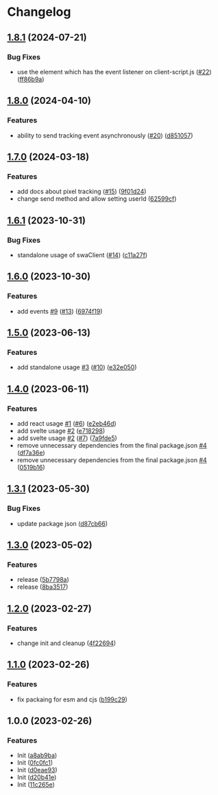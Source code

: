 # Changelog

## [1.8.1](https://github.com/rehanvdm/serverless-website-analytics-client/compare/v1.8.0...v1.8.1) (2024-07-21)


### Bug Fixes

* use the element which has the event listener on client-script.js ([#22](https://github.com/rehanvdm/serverless-website-analytics-client/issues/22)) ([ff86b9a](https://github.com/rehanvdm/serverless-website-analytics-client/commit/ff86b9a896ab7b1decbe70ef0773f1ac57ceb0a9))

## [1.8.0](https://github.com/rehanvdm/serverless-website-analytics-client/compare/v1.7.0...v1.8.0) (2024-04-10)


### Features

* ability to send tracking event asynchronously ([#20](https://github.com/rehanvdm/serverless-website-analytics-client/issues/20)) ([d851057](https://github.com/rehanvdm/serverless-website-analytics-client/commit/d8510579cd79ad6039e9bd1a10ca5a972d02e6cf))

## [1.7.0](https://github.com/rehanvdm/serverless-website-analytics-client/compare/v1.6.1...v1.7.0) (2024-03-18)


### Features

* add docs about pixel tracking ([#15](https://github.com/rehanvdm/serverless-website-analytics-client/issues/15)) ([9f01d24](https://github.com/rehanvdm/serverless-website-analytics-client/commit/9f01d24b8df6fe91d4234ba3d62aaf8a54d504b5))
* change send method and allow setting userId ([62599cf](https://github.com/rehanvdm/serverless-website-analytics-client/commit/62599cff586be7d9433e508374ce0e4fddcb91b6))

## [1.6.1](https://github.com/rehanvdm/serverless-website-analytics-client/compare/v1.6.0...v1.6.1) (2023-10-31)


### Bug Fixes

* standalone usage of swaClient ([#14](https://github.com/rehanvdm/serverless-website-analytics-client/issues/14)) ([c11a27f](https://github.com/rehanvdm/serverless-website-analytics-client/commit/c11a27f41d3a8eae69e4b393b36bdb942a813c68))

## [1.6.0](https://github.com/rehanvdm/serverless-website-analytics-client/compare/v1.5.0...v1.6.0) (2023-10-30)


### Features

* add events [#9](https://github.com/rehanvdm/serverless-website-analytics-client/issues/9) ([#13](https://github.com/rehanvdm/serverless-website-analytics-client/issues/13)) ([6974f19](https://github.com/rehanvdm/serverless-website-analytics-client/commit/6974f19f01634427b3a7a229b3e923103658be59))

## [1.5.0](https://github.com/rehanvdm/serverless-website-analytics-client/compare/v1.4.0...v1.5.0) (2023-06-13)


### Features

* add standalone usage [#3](https://github.com/rehanvdm/serverless-website-analytics-client/issues/3) ([#10](https://github.com/rehanvdm/serverless-website-analytics-client/issues/10)) ([e32e050](https://github.com/rehanvdm/serverless-website-analytics-client/commit/e32e050543be1fb1ded6e177dcdf3a9e46498cd2))

## [1.4.0](https://github.com/rehanvdm/serverless-website-analytics-client/compare/v1.3.1...v1.4.0) (2023-06-11)


### Features

* add react usage [#1](https://github.com/rehanvdm/serverless-website-analytics-client/issues/1) ([#6](https://github.com/rehanvdm/serverless-website-analytics-client/issues/6)) ([e2eb46d](https://github.com/rehanvdm/serverless-website-analytics-client/commit/e2eb46dd5b5ae6849442a42ee76836609997fc9b))
* add svelte usage [#2](https://github.com/rehanvdm/serverless-website-analytics-client/issues/2) ([e718298](https://github.com/rehanvdm/serverless-website-analytics-client/commit/e7182982ceb0abb0104e276d9956086067bb3cb7))
* add svelte usage [#2](https://github.com/rehanvdm/serverless-website-analytics-client/issues/2) ([#7](https://github.com/rehanvdm/serverless-website-analytics-client/issues/7)) ([7a9fde5](https://github.com/rehanvdm/serverless-website-analytics-client/commit/7a9fde5e289f5456901ab08137727e062ef5af20))
* remove unnecessary dependencies from the final package.json [#4](https://github.com/rehanvdm/serverless-website-analytics-client/issues/4) ([df7a36e](https://github.com/rehanvdm/serverless-website-analytics-client/commit/df7a36ecb006ecbf4e316519fb0bf5d22d28a0b6))
* remove unnecessary dependencies from the final package.json [#4](https://github.com/rehanvdm/serverless-website-analytics-client/issues/4) ([0519b16](https://github.com/rehanvdm/serverless-website-analytics-client/commit/0519b1685d257ade29d7966f3a2e8172eb1a2f31))

## [1.3.1](https://github.com/rehanvdm/serverless-website-analytics-client/compare/v1.3.0...v1.3.1) (2023-05-30)


### Bug Fixes

* update package json ([d87cb66](https://github.com/rehanvdm/serverless-website-analytics-client/commit/d87cb6633a13e76e509c52bb9f98efa2c8b56d9f))

## [1.3.0](https://github.com/rehanvdm/serverless-website-analytics-client-development/compare/v1.2.0...v1.3.0) (2023-05-02)


### Features

* release ([5b7798a](https://github.com/rehanvdm/serverless-website-analytics-client-development/commit/5b7798a08a6e9a69a7c59a3034096bfb568942dc))
* release ([8ba3517](https://github.com/rehanvdm/serverless-website-analytics-client-development/commit/8ba35170646cd3532a43eb8158627a040c1d6946))

## [1.2.0](https://github.com/rehanvdm/serverless-website-analytics-client-development/compare/v1.1.0...v1.2.0) (2023-02-27)


### Features

* change init and cleanup ([4f22694](https://github.com/rehanvdm/serverless-website-analytics-client-development/commit/4f22694a67a333b4e146d5da2c0683292b95256e))

## [1.1.0](https://github.com/rehanvdm/serverless-website-analytics-client-development/compare/v1.0.0...v1.1.0) (2023-02-26)


### Features

* fix packaing for esm and cjs ([b199c29](https://github.com/rehanvdm/serverless-website-analytics-client-development/commit/b199c295239c89ceca0aa6df44b67f3a25e2c05b))

## 1.0.0 (2023-02-26)


### Features

* Init ([a8ab9ba](https://github.com/rehanvdm/serverless-website-analytics-client-development/commit/a8ab9bad17944f9ee17551d336b8bcc19402472d))
* Init ([0fc0fc1](https://github.com/rehanvdm/serverless-website-analytics-client-development/commit/0fc0fc1bea4923201fec7c61f0e64869d5ed966a))
* Init ([d0eae93](https://github.com/rehanvdm/serverless-website-analytics-client-development/commit/d0eae93183b3ed79af51b9a88780969790df5e93))
* Init ([d20b41e](https://github.com/rehanvdm/serverless-website-analytics-client-development/commit/d20b41eb5784dc3b4a01f518bf79f64443bcb018))
* Init ([11c265e](https://github.com/rehanvdm/serverless-website-analytics-client-development/commit/11c265e88f07d79cb52f4e36e0530c7dc2ccc8a2))
